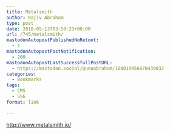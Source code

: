 ```yaml
---
title: Metalsmith
author: Rajiv Abraham
type: post
date: 2018-05-13T03:50:23+00:00
url: /745/metalsmith/
mastodonAutopostPublishedNoRetoot:
  - 1
mastodonAutopostPostNotification:
  - 200
mastodonAutopostLastSuccessfullPostURL:
  - https://mastodon.social/@unoabraham/100019956870439032
categories:
  - Bookmarks
tags:
  - CMS
  - SSG
format: link

---
```

<http://www.metalsmith.io/>